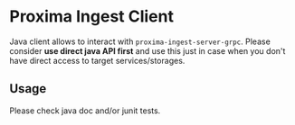 # Proxima Ingest Client

Java client allows to interact with `proxima-ingest-server-grpc`.
Please consider **use direct java API first** and use this just in case when you don't have direct access to target services/storages.

## Usage
Please check java doc and/or junit tests.
